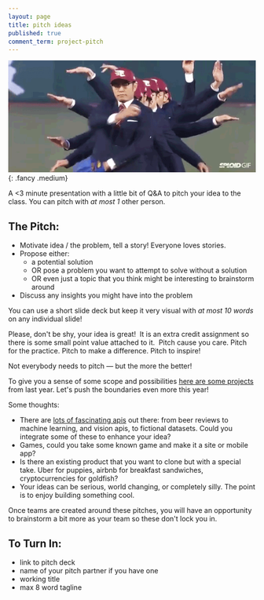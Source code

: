 ```yaml
---
layout: page
title: pitch ideas
published: true
comment_term: project-pitch
---
```


![](img/pitch.gif){: .fancy .medium}

A <3 minute presentation with a little bit of Q&A to pitch your idea to the class. You can pitch with *at most 1* other person.

## The Pitch:

* Motivate idea / the problem, tell a story! Everyone loves stories.
* Propose either:
  * a potential solution
  * OR pose a problem you want to attempt to solve without a solution
  * OR even just a topic that you think might be interesting to brainstorm around
* Discuss any insights you might have into the problem

You can use a short slide deck but keep it very visual with *at most 10 words* on any individual slide!

Please, don't be shy, your idea is great!  It is an extra credit assignment so there is some small point value attached to it.  Pitch cause you care. Pitch for the practice. Pitch to make a difference. Pitch to inspire!

Not everybody needs to pitch — but the more the better!

To give you a sense of some scope and possibilities [here are some projects](17s) from last year. Let's push the boundaries even more this year!

Some thoughts:
* There are [lots of fascinating apis](https://www.programmableweb.com/) out there: from beer reviews to machine learning, and vision apis, to fictional datasets. Could you integrate some of these to enhance your idea?
* Games, could you take some known game and make it a site or mobile app?
* Is there an existing product that you want to clone but with a special take.  Uber for puppies, airbnb for breakfast sandwiches, cryptocurrencies for goldfish?
* Your ideas can be serious, world changing, or completely silly.  The point is to enjoy building something cool.

Once teams are created around these pitches, you will have an opportunity to brainstorm a bit more as your team so these don't lock you in.

## To Turn In:

* link to pitch deck
* name of your pitch partner if you have one
* working title
* max 8 word tagline

